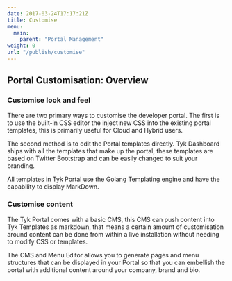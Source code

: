```yaml
---
date: 2017-03-24T17:17:21Z
title: Customise
menu:
  main:
    parent: "Portal Management"
weight: 0
url: "/publish/customise"
---
```


## Portal Customisation: Overview

### Customise look and feel

There are two primary ways to customise the developer portal. The first is to use the built-in CSS editor the inject new CSS into the existing portal templates, this is primarily useful for Cloud and Hybrid users.

The second method is to edit the Portal templates directly. Tyk Dashboard ships with all the templates that make up the portal, these templates are based on Twitter Bootstrap and can be easily changed to suit your branding.

All templates in Tyk Portal use the Golang Templating engine and have the capability to display MarkDown.

### Customise content

The Tyk Portal comes with a basic CMS, this CMS can push content into Tyk Templates as markdown, that means a certain amount of customisation around content can be done from within a live installation without needing to modify CSS or templates.

The CMS and Menu Editor allows you to generate pages and menu structures that can be displayed in your Portal so that you can embellish the portal with additional content around your company, brand and bio.

